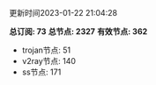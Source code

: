 更新时间2023-01-22 21:04:28

**总订阅: 73**
**总节点: 2327**
**有效节点: 362**
- trojan节点: 51
- v2ray节点: 140
- ss节点: 171
